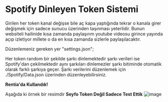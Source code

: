 # Spotify Dinleyen Token Sistemi

Girilen her token kanal değişse bile aç kapa yaptığında tekrar o kanala girer değişmek için sadece sunucu üzerinden taşınması yeterlidir. Bunun websiteli hailinide kısa zamanda paylaşırım youtube videosu girince yayında açıp izletiyor millete o da en kısa zamanda sizlerle paylaşılacaktır.

Düzenlemeniz  gereken yer "settings.json";

Her token random bir şekilde şarkı dinlemektedir şarkı verileri ise Spotify'dan çekilmektedir aynı şarkıları dinlemezler şarkı bitiminde otomatik olarak farklı şarkıya geçer. Şarkı verilerini düzenlemek için ./Spotify/Data.json üzerinden düzenleyebilirsiniz.

**Rentia'da Kullandık!**

Aşağıda ki örnek bir resimdir **Seyfo Token Değil Sadece Test Ettik**
![image](https://github.com/acarfx/spotify-listener-self-bot/assets/77089894/5a7859df-db23-4d34-89b3-cb7edd110a34)
